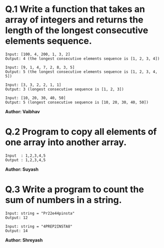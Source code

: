 # Q.1 Write a function that takes an array of integers and returns the length of the longest consecutive elements sequence.
```
Input: [100, 4, 200, 1, 3, 2]
Output: 4 (the longest consecutive elements sequence is [1, 2, 3, 4])

Input: [9, 1, 4, 7, 2, 8, 3, 5]
Output: 5 (the longest consecutive elements sequence is [1, 2, 3, 4, 5])

Input: [3, 3, 2, 2, 1, 1]
Output: 3 (longest consecutive sequence is [1, 2, 3])

Input: [10, 20, 30, 40, 50]
Output: 5 (longest consecutive sequence is [10, 20, 30, 40, 50])
```
**Author: Vaibhav**

# Q.2 Program to copy all elements of one array into another array.
```
Input  : 1,2,3,4,5
Output : 1,2,3,4,5
```
**Author: Suyash**

# Q.3 Write a  program to count the sum of numbers in a string.
``` 
Input: string = "Pr22e44pinsta"
Output: 12

Input: string = "4PREP2INSTA8"
Output: 14
```

**Author: Shreyash**
